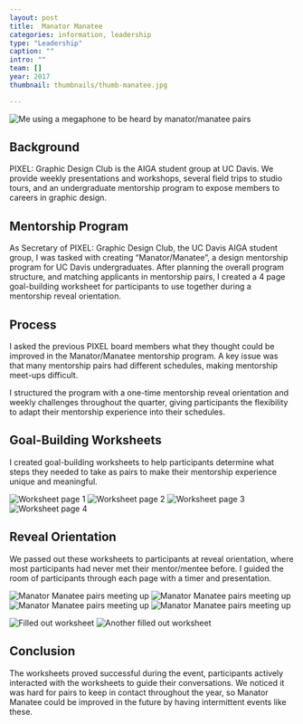 ```yaml
---
layout: post
title:  Manator Manatee
categories: information, leadership
type: "Leadership"
caption: ""
intro: ""
team: []
year: 2017
thumbnail: thumbnails/thumb-manatee.jpg

---
```

![Me using a megaphone to be heard by manator/manatee pairs](/images/manatee/megaphone.jpg)
## Background

PIXEL: Graphic Design Club is the AIGA student group at UC Davis. We provide weekly presentations and workshops, several field trips to studio tours, and an undergraduate mentorship program to expose members to careers in graphic design.

## Mentorship Program

As Secretary of PIXEL: Graphic Design Club, the UC Davis AIGA student group, I was tasked with creating “Manator/Manatee”, a design mentorship program for UC Davis undergraduates. After planning the overall program structure, and matching applicants in mentorship pairs, I created a 4 page goal-building worksheet for participants to use together during a mentorship reveal orientation.

## Process
I asked the previous PIXEL board members what they thought could be improved in the Manator/Manatee mentorship program. A key issue was that many mentorship pairs had different schedules, making mentorship meet-ups difficult.

I structured the program with a one-time mentorship reveal orientation and weekly challenges throughout the quarter, giving participants the flexibility to adapt their mentorship experience into their schedules.

## Goal-Building Worksheets

I created goal-building worksheets to help participants determine what steps they needed to take as pairs to make their mentorship experience unique and meaningful.

![Worksheet page 1](/images/manatee/worksheet-example-1.png)
![Worksheet page 2](/images/manatee/worksheet-example-2.png)
![Worksheet page 3](/images/manatee/worksheet-example-3.png)
![Worksheet page 4](/images/manatee/worksheet-example-4.png)

## Reveal Orientation

We passed out these worksheets to participants at reveal orientation, where most participants had never met their mentor/mentee before. I guided the room of participants through each page with a timer and presentation.

![Manator Manatee pairs meeting up](/images/manatee/activity-1.jpg)
![Manator Manatee pairs meeting up](/images/manatee/activity-2.jpg)
![Manator Manatee pairs meeting up](/images/manatee/activity-3.jpg)
![Manator Manatee pairs meeting up](/images/manatee/activity-4.jpg)

![Filled out worksheet](/images/manatee/worksheet-1.jpg)
![Another filled out worksheet](/images/manatee/worksheet-2.jpg)

## Conclusion

The worksheets proved successful during the event, participants actively interacted with the worksheets to guide their conversations. We noticed it was hard for pairs to keep in contact throughout the year, so Manator Manatee could be improved in the future by having intermittent events like these.
